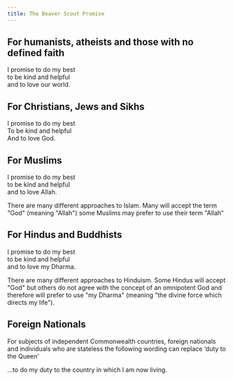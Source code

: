 ```yaml
---
title: The Beaver Scout Promise
---
```


## For humanists, atheists and those with no defined faith

I promise to do my best  
to be kind and helpful  
and to love our world.  

## For Christians, Jews and Sikhs

I promise to do my best  
To be kind and helpful  
And to love God.   

## For Muslims

I promise to do my best  
to be kind and helpful  
and to love Allah.  

There are many different approaches to Islam. Many will accept the term "God" (meaning "Allah") some Muslims may prefer to use their term "Allah‟

## For Hindus and Buddhists

I promise to do my best  
to be kind and helpful  
and to love my Dharma.

There are many different approaches to Hinduism. Some Hindus will accept "God" but
others do not agree with the concept of an omnipotent God and therefore will prefer to use "my Dharma" (meaning "the divine force which directs my life").

## Foreign Nationals

For subjects of independent Commonwealth countries, foreign nationals and individuals who are stateless the following wording can replace ‘duty to the Queen’

…to do my duty to the country in which I am now living.